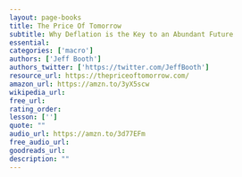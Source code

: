 ```yaml
---
layout: page-books
title: The Price Of Tomorrow
subtitle: Why Deflation is the Key to an Abundant Future
essential: 
categories: ['macro']
authors: ['Jeff Booth']
authors_twitter: ['https://twitter.com/JeffBooth']
resource_url: https://thepriceoftomorrow.com/
amazon_url: https://amzn.to/3yX5scw
wikipedia_url: 
free_url: 
rating_order: 
lesson: ['']
quote: ""
audio_url: https://amzn.to/3d77EFm
free_audio_url: 
goodreads_url: 
description: ""
---
```


